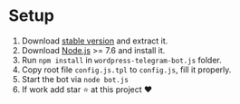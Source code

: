 # Setup
1. Download [stable version](https://github.com/social-manager-tools/wordpress-telegram-bot.js/releases) and extract it.
2. Download [Node.js](https://nodejs.org/it/) >= 7.6 and install it.
3. Run `npm install` in `wordpress-telegram-bot.js` folder.
4. Copy root file `config.js.tpl` to `config.js`, fill it properly.
5. Start the bot via `node bot.js`
6. If work add star :star: at this project :heart:
